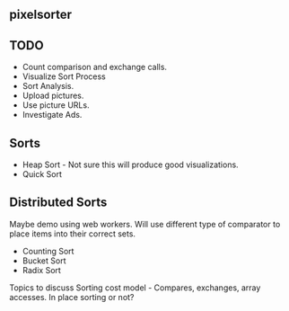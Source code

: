 pixelsorter
-----------

TODO
----
- Count comparison and exchange calls.
- Visualize Sort Process
- Sort Analysis.
- Upload pictures.
- Use picture URLs.
- Investigate Ads.

Sorts
-----
- Heap Sort - Not sure this will produce good visualizations.
- Quick Sort

Distributed Sorts
-----------------
Maybe demo using web workers.
Will use different type of comparator to place items into their correct sets.

- Counting Sort
- Bucket Sort
- Radix Sort


Topics to discuss
Sorting cost model - Compares, exchanges, array accesses.
In place sorting or not?
